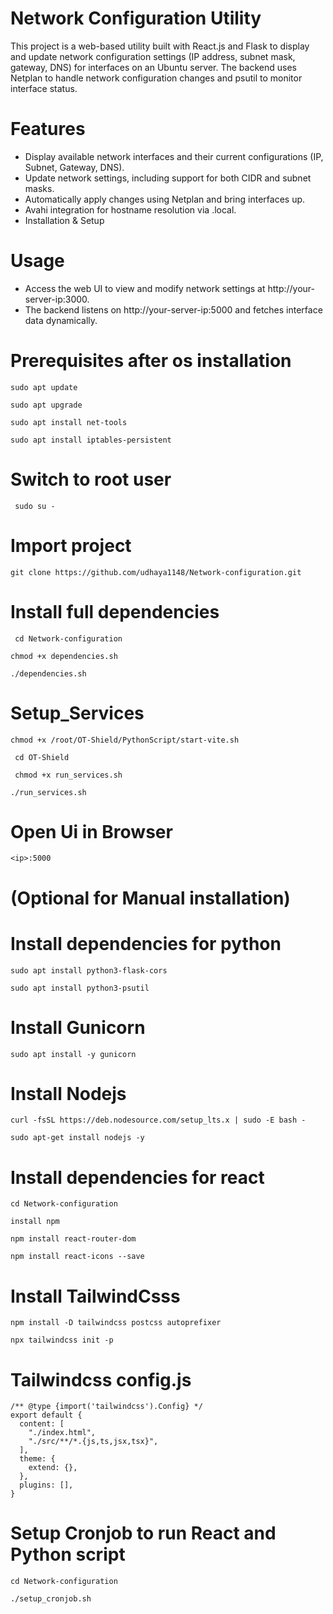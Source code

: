 # Network Configuration Utility
This project is a web-based utility built with React.js and Flask to display and update network configuration settings (IP address, subnet mask, gateway, DNS) for interfaces on an Ubuntu server. The backend uses Netplan to handle network configuration changes and psutil to monitor interface status.

# Features
* Display available network interfaces and their current configurations (IP, Subnet, Gateway, DNS).
* Update network settings, including support for both CIDR and subnet masks.
* Automatically apply changes using Netplan and bring interfaces up.
* Avahi integration for hostname resolution via .local.
* Installation & Setup

# Usage
* Access the web UI to view and modify network settings at http://your-server-ip:3000.
* The backend listens on http://your-server-ip:5000 and fetches interface data dynamically.

# Prerequisites after os installation
```
sudo apt update
```
```
sudo apt upgrade
```
```
sudo apt install net-tools 
```
```
sudo apt install iptables-persistent
```

  # Switch to root user 
  ```
   sudo su -
  ```

  # Import project
  ```
  git clone https://github.com/udhaya1148/Network-configuration.git
  ```

  # Install full dependencies
  ```
   cd Network-configuration
  
  ```
  ```
  chmod +x dependencies.sh
  ```
  ```
  ./dependencies.sh
  ```

 # Setup_Services
  ```
  chmod +x /root/OT-Shield/PythonScript/start-vite.sh
 ```
```
 cd OT-Shield
```
  ```
   chmod +x run_services.sh
  ```
  ```
  ./run_services.sh
  ```
# Open Ui in Browser
```
<ip>:5000
```
  # (Optional for Manual installation)
  
  # Install dependencies for python
  ```
  sudo apt install python3-flask-cors
  ```
  ```
  sudo apt install python3-psutil
  ```
  # Install Gunicorn
  ```
  sudo apt install -y gunicorn
  ```

  # Install Nodejs
  ```
  curl -fsSL https://deb.nodesource.com/setup_lts.x | sudo -E bash -
  ```
  ```
  sudo apt-get install nodejs -y
  ``` 
  # Install dependencies for react
  ```
  cd Network-configuration
  ```
  ```
  install npm
  ```
  ```
  npm install react-router-dom
  ```
  ```
  npm install react-icons --save
  ```
# Install TailwindCsss
```
npm install -D tailwindcss postcss autoprefixer
```
```
npx tailwindcss init -p
```
# Tailwindcss config.js
```
/** @type {import('tailwindcss').Config} */
export default {
  content: [
    "./index.html",
    "./src/**/*.{js,ts,jsx,tsx}",
  ],
  theme: {
    extend: {},
  },
  plugins: [],
}
```
# Setup Cronjob to run React and Python script 
```
cd Network-configuration
```
```
./setup_cronjob.sh
```

